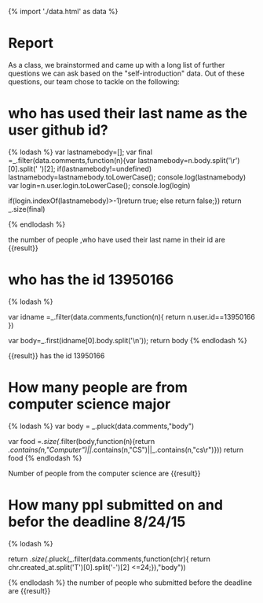 {% import './data.html' as data %}

# Report

As a class, we brainstormed and came up with a long list of further questions we can ask based
on the "self-introduction" data. Out of these questions, our team chose to tackle on
the following:



# who has used their last name as the user github id?


{% lodash %}
var lastnamebody=[];
var final =_.filter(data.comments,function(n){var lastnamebody=n.body.split('\r')[0].split(' ')[2];
if(lastnamebody!=undefined)
lastnamebody=lastnamebody.toLowerCase();
console.log(lastnamebody)
var login=n.user.login.toLowerCase();
console.log(login)

if(login.indexOf(lastnamebody)>-1)return true;
else
return false;})
return _.size(final)
 
 
{% endlodash %}

the number of people ,who have used their last name in their id are {{result}}

# who has the id 13950166


{% lodash %}

var idname =_.filter(data.comments,function(n){
return n.user.id==13950166
})


var body=_.first(idname[0].body.split('\n'));
return body
{% endlodash %}

{{result}} has the id 13950166
# How many people are from  computer science major

{% lodash %}
var body = _.pluck(data.comments,"body")
 
 var food =_.size(_.filter(body,function(n){return _.contains(n,"Computer")||_.contains(n,"CS")||_.contains(n,"cs\r")}))
return food
{% endlodash %}

Number of people from the computer science are {{result}}
# How many ppl submitted on and befor the deadline 8/24/15

{% lodash %}

return _.size(_.pluck(_.filter(data.comments,function(chr){
                            return chr.created_at.split('T')[0].split('-')[2] <=24;}),"body"))

{% endlodash %}
the number of people who submitted before the deadline are  {{result}}

